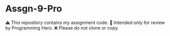 # Assgn-9-Pro
⚠️ This repository contains my assignment code. 📌 Intended only for review by Programming Hero. ❌ Please do not clone or copy.
